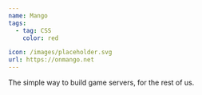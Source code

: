```yaml
---
name: Mango
tags:
  - tag: CSS
    color: red

icon: /images/placeholder.svg
url: https://onmango.net
---
```


The simple way to build game servers, for the rest of us.

